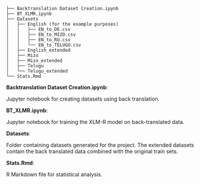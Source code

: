 ```Back translation
├── Backtranslation Dataset Creation.ipynb
├── BT_XLMR.ipynb
├── Datasets
│   ├── English (for the example purposes)
│   │   ├── EN_to_DE.csv
│   │   ├── EN_to_MIZO.csv
│   │   ├── EN_to_RU.csv
│   │   └── EN_to_TELUGU.csv
│   ├── English_extended
│   ├── Mizo
│   ├── Mizo_extended
│   ├── Telugu
│   └── Telugu_extended
└── Stats.Rmd
```

**Backtranslation Dataset Creation.ipynb**:

Jupyter notebook for creating datasets using back translation.

**BT_XLMR.ipynb**:

Jupyter notebook for training the XLM-R model on back-translated data.

**Datasets**:

Folder containing datasets generated for the project. The extended datasets contain the back translated data combined with the original train sets. 

**Stats.Rmd**:

R Markdown file for statistical analysis.
